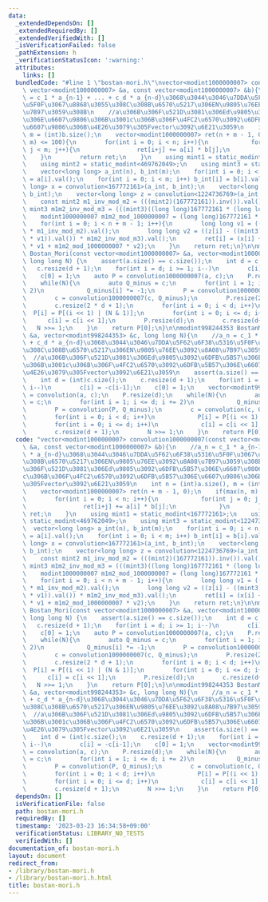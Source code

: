 ```yaml
---
data:
  _extendedDependsOn: []
  _extendedRequiredBy: []
  _extendedVerifiedWith: []
  _isVerificationFailed: false
  _pathExtension: h
  _verificationStatusIcon: ':warning:'
  attributes:
    links: []
  bundledCode: "#line 1 \"bostan-mori.h\"\nvector<modint1000000007> convolution1000000007(const\
    \ vector<modint1000000007> &a, const vector<modint1000000007> &b){\n    //a_n\
    \ = c_1 * a_{n-1} + ... + c_d * a_{n-d}\u3068\u3044\u3046\u7DDA\u5F62\u6F38\u5316\
    \u5F0F\u3067\u8868\u3055\u308C\u308B\u6570\u5217\u306EN\u9805\u76EE\u3092\u8A08\
    \u7B97\u3059\u308B\n    //a\u306B\u306F\u521D\u3081\u306Ed\u9805\u3092\u6DFB\u5B57\
    \u306E\u6607\u9806\u306B\u3001c\u306B\u306F\u4FC2\u6570\u3092\u6DFB\u5B57\u306E\
    \u6607\u9806\u306B\u4E26\u3079\u305Fvector\u3092\u6E21\u3059\n    int n = (int)a.size(),\
    \ m = (int)b.size();\n    vector<modint1000000007> ret(n + m - 1, 0);\n    if(max(n,\
    \ m) <= 100){\n        for(int i = 0; i < n; i++){\n            for(int j = 0;\
    \ j < m; j++){\n                ret[i+j] += a[i] * b[j];\n            }\n    \
    \    }\n        return ret;\n    }\n    using mint1 = static_modint<167772161>;\n\
    \    using mint2 = static_modint<469762049>;\n    using mint3 = static_modint<1224736769>;\n\
    \    vector<long long> a_int(n), b_int(m);\n    for(int i = 0; i < n; i++) a_int[i]\
    \ = a[i].val();\n    for(int i = 0; i < m; i++) b_int[i] = b[i].val();\n    vector<long\
    \ long> x = convolution<167772161>(a_int, b_int);\n    vector<long long> y = convolution<469762049>(a_int,\
    \ b_int);\n    vector<long long> z = convolution<1224736769>(a_int, b_int);\n\
    \    const mint2 m1_inv_mod_m2 = (((mint2)(167772161)).inv()).val();\n    const\
    \ mint3 m1m2_inv_mod_m3 = (((mint3)((long long)167772161 * (long long)469762049)).inv()).val();\n\
    \    modint1000000007 m1m2_mod_1000000007 = (long long)167772161 * (long long)469762049;\n\
    \    for(int i = 0; i < n + m - 1; i++){\n        long long v1 = ((y[i] - x[i])\
    \ * m1_inv_mod_m2).val();\n        long long v2 = ((z[i] - ((mint3)(x[i] + 167772161\
    \ * v1)).val()) * m1m2_inv_mod_m3).val();\n        ret[i] = (x[i] + 167772161\
    \ * v1 + m1m2_mod_1000000007 * v2);\n    }\n    return ret;\n}\n\nmodint1000000007\
    \ Bostan_Mori(const vector<modint1000000007> &a, vector<modint1000000007> &c,\
    \ long long N) {\n    assert(a.size() == c.size());\n    int d = c.size();\n \
    \   c.resize(d + 1);\n    for(int i = d; i >= 1; i--)\n        c[i] = -c[i-1];\n\
    \    c[0] = 1;\n    auto P = convolution1000000007(a, c);\n    P.resize(d);\n\
    \    while(N){\n        auto Q_minus = c;\n        for(int i = 1; i <= d; i +=\
    \ 2)\n            Q_minus[i] *= -1;\n        P = convolution1000000007(P, Q_minus);\n\
    \        c = convolution1000000007(c, Q_minus);\n        P.resize(2 * d + 1);\n\
    \        c.resize(2 * d + 1);\n        for(int i = 0; i < d; i++)\n          \
    \  P[i] = P[(i << 1) | (N & 1)];\n        for(int i = 0; i <= d; i++)\n      \
    \      c[i] = c[i << 1];\n        P.resize(d);\n        c.resize(d+1);\n     \
    \   N >>= 1;\n    }\n    return P[0];\n}\n\nmodint998244353 BostanMori(const vector<modint998244353>\
    \ &a, vector<modint998244353> &c, long long N){\n    //a_n = c_1 * a_{n-1} + ...\
    \ + c_d * a_{n-d}\u3068\u3044\u3046\u7DDA\u5F62\u6F38\u5316\u5F0F\u3067\u8868\u3055\
    \u308C\u308B\u6570\u5217\u306EN\u9805\u76EE\u3092\u8A08\u7B97\u3059\u308B\n  \
    \  //a\u306B\u306F\u521D\u3081\u306Ed\u9805\u3092\u6DFB\u5B57\u306E\u6607\u9806\
    \u306B\u3001c\u306B\u306F\u4FC2\u6570\u3092\u6DFB\u5B57\u306E\u6607\u9806\u306B\
    \u4E26\u3079\u305Fvector\u3092\u6E21\u3059\n    assert(a.size() == c.size());\n\
    \    int d = (int)c.size();\n    c.resize(d + 1);\n    for(int i = d; i >= 1;\
    \ i--)\n        c[i] = -c[i-1];\n    c[0] = 1;\n    vector<modint998244353> P\
    \ = convolution(a, c);\n    P.resize(d);\n    while(N){\n        auto Q_minus\
    \ = c;\n        for(int i = 1; i <= d; i += 2)\n            Q_minus[i] *= -1;\n\
    \        P = convolution(P, Q_minus);\n        c = convolution(c, Q_minus);\n\
    \        for(int i = 0; i < d; i++)\n            P[i] = P[(i << 1) | (N & 1)];\n\
    \        for(int i = 0; i <= d; i++)\n            c[i] = c[i << 1];\n        P.resize(d);\n\
    \        c.resize(d + 1);\n        N >>= 1;\n    }\n    return P[0];\n}\n"
  code: "vector<modint1000000007> convolution1000000007(const vector<modint1000000007>\
    \ &a, const vector<modint1000000007> &b){\n    //a_n = c_1 * a_{n-1} + ... + c_d\
    \ * a_{n-d}\u3068\u3044\u3046\u7DDA\u5F62\u6F38\u5316\u5F0F\u3067\u8868\u3055\u308C\
    \u308B\u6570\u5217\u306EN\u9805\u76EE\u3092\u8A08\u7B97\u3059\u308B\n    //a\u306B\
    \u306F\u521D\u3081\u306Ed\u9805\u3092\u6DFB\u5B57\u306E\u6607\u9806\u306B\u3001\
    c\u306B\u306F\u4FC2\u6570\u3092\u6DFB\u5B57\u306E\u6607\u9806\u306B\u4E26\u3079\
    \u305Fvector\u3092\u6E21\u3059\n    int n = (int)a.size(), m = (int)b.size();\n\
    \    vector<modint1000000007> ret(n + m - 1, 0);\n    if(max(n, m) <= 100){\n\
    \        for(int i = 0; i < n; i++){\n            for(int j = 0; j < m; j++){\n\
    \                ret[i+j] += a[i] * b[j];\n            }\n        }\n        return\
    \ ret;\n    }\n    using mint1 = static_modint<167772161>;\n    using mint2 =\
    \ static_modint<469762049>;\n    using mint3 = static_modint<1224736769>;\n  \
    \  vector<long long> a_int(n), b_int(m);\n    for(int i = 0; i < n; i++) a_int[i]\
    \ = a[i].val();\n    for(int i = 0; i < m; i++) b_int[i] = b[i].val();\n    vector<long\
    \ long> x = convolution<167772161>(a_int, b_int);\n    vector<long long> y = convolution<469762049>(a_int,\
    \ b_int);\n    vector<long long> z = convolution<1224736769>(a_int, b_int);\n\
    \    const mint2 m1_inv_mod_m2 = (((mint2)(167772161)).inv()).val();\n    const\
    \ mint3 m1m2_inv_mod_m3 = (((mint3)((long long)167772161 * (long long)469762049)).inv()).val();\n\
    \    modint1000000007 m1m2_mod_1000000007 = (long long)167772161 * (long long)469762049;\n\
    \    for(int i = 0; i < n + m - 1; i++){\n        long long v1 = ((y[i] - x[i])\
    \ * m1_inv_mod_m2).val();\n        long long v2 = ((z[i] - ((mint3)(x[i] + 167772161\
    \ * v1)).val()) * m1m2_inv_mod_m3).val();\n        ret[i] = (x[i] + 167772161\
    \ * v1 + m1m2_mod_1000000007 * v2);\n    }\n    return ret;\n}\n\nmodint1000000007\
    \ Bostan_Mori(const vector<modint1000000007> &a, vector<modint1000000007> &c,\
    \ long long N) {\n    assert(a.size() == c.size());\n    int d = c.size();\n \
    \   c.resize(d + 1);\n    for(int i = d; i >= 1; i--)\n        c[i] = -c[i-1];\n\
    \    c[0] = 1;\n    auto P = convolution1000000007(a, c);\n    P.resize(d);\n\
    \    while(N){\n        auto Q_minus = c;\n        for(int i = 1; i <= d; i +=\
    \ 2)\n            Q_minus[i] *= -1;\n        P = convolution1000000007(P, Q_minus);\n\
    \        c = convolution1000000007(c, Q_minus);\n        P.resize(2 * d + 1);\n\
    \        c.resize(2 * d + 1);\n        for(int i = 0; i < d; i++)\n          \
    \  P[i] = P[(i << 1) | (N & 1)];\n        for(int i = 0; i <= d; i++)\n      \
    \      c[i] = c[i << 1];\n        P.resize(d);\n        c.resize(d+1);\n     \
    \   N >>= 1;\n    }\n    return P[0];\n}\n\nmodint998244353 BostanMori(const vector<modint998244353>\
    \ &a, vector<modint998244353> &c, long long N){\n    //a_n = c_1 * a_{n-1} + ...\
    \ + c_d * a_{n-d}\u3068\u3044\u3046\u7DDA\u5F62\u6F38\u5316\u5F0F\u3067\u8868\u3055\
    \u308C\u308B\u6570\u5217\u306EN\u9805\u76EE\u3092\u8A08\u7B97\u3059\u308B\n  \
    \  //a\u306B\u306F\u521D\u3081\u306Ed\u9805\u3092\u6DFB\u5B57\u306E\u6607\u9806\
    \u306B\u3001c\u306B\u306F\u4FC2\u6570\u3092\u6DFB\u5B57\u306E\u6607\u9806\u306B\
    \u4E26\u3079\u305Fvector\u3092\u6E21\u3059\n    assert(a.size() == c.size());\n\
    \    int d = (int)c.size();\n    c.resize(d + 1);\n    for(int i = d; i >= 1;\
    \ i--)\n        c[i] = -c[i-1];\n    c[0] = 1;\n    vector<modint998244353> P\
    \ = convolution(a, c);\n    P.resize(d);\n    while(N){\n        auto Q_minus\
    \ = c;\n        for(int i = 1; i <= d; i += 2)\n            Q_minus[i] *= -1;\n\
    \        P = convolution(P, Q_minus);\n        c = convolution(c, Q_minus);\n\
    \        for(int i = 0; i < d; i++)\n            P[i] = P[(i << 1) | (N & 1)];\n\
    \        for(int i = 0; i <= d; i++)\n            c[i] = c[i << 1];\n        P.resize(d);\n\
    \        c.resize(d + 1);\n        N >>= 1;\n    }\n    return P[0];\n}"
  dependsOn: []
  isVerificationFile: false
  path: bostan-mori.h
  requiredBy: []
  timestamp: '2023-03-23 16:34:58+09:00'
  verificationStatus: LIBRARY_NO_TESTS
  verifiedWith: []
documentation_of: bostan-mori.h
layout: document
redirect_from:
- /library/bostan-mori.h
- /library/bostan-mori.h.html
title: bostan-mori.h
---
```

